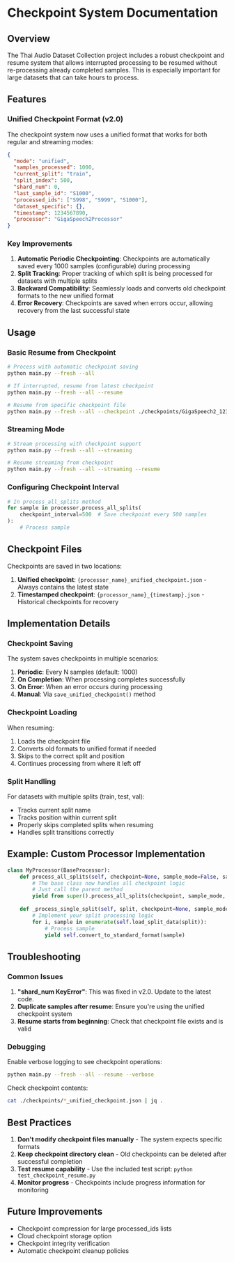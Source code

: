 # Checkpoint System Documentation

## Overview

The Thai Audio Dataset Collection project includes a robust checkpoint and resume system that allows interrupted processing to be resumed without re-processing already completed samples. This is especially important for large datasets that can take hours to process.

## Features

### Unified Checkpoint Format (v2.0)

The checkpoint system now uses a unified format that works for both regular and streaming modes:

```json
{
  "mode": "unified",
  "samples_processed": 1000,
  "current_split": "train",
  "split_index": 500,
  "shard_num": 0,
  "last_sample_id": "S1000",
  "processed_ids": ["S998", "S999", "S1000"],
  "dataset_specific": {},
  "timestamp": 1234567890,
  "processor": "GigaSpeech2Processor"
}
```

### Key Improvements

1. **Automatic Periodic Checkpointing**: Checkpoints are automatically saved every 1000 samples (configurable) during processing
2. **Split Tracking**: Proper tracking of which split is being processed for datasets with multiple splits
3. **Backward Compatibility**: Seamlessly loads and converts old checkpoint formats to the new unified format
4. **Error Recovery**: Checkpoints are saved when errors occur, allowing recovery from the last successful state

## Usage

### Basic Resume from Checkpoint

```bash
# Process with automatic checkpoint saving
python main.py --fresh --all

# If interrupted, resume from latest checkpoint
python main.py --fresh --all --resume

# Resume from specific checkpoint file
python main.py --fresh --all --checkpoint ./checkpoints/GigaSpeech2_1234567890.json
```

### Streaming Mode

```bash
# Stream processing with checkpoint support
python main.py --fresh --all --streaming

# Resume streaming from checkpoint
python main.py --fresh --all --streaming --resume
```

### Configuring Checkpoint Interval

```python
# In process_all_splits method
for sample in processor.process_all_splits(
    checkpoint_interval=500  # Save checkpoint every 500 samples
):
    # Process sample
```

## Checkpoint Files

Checkpoints are saved in two locations:

1. **Unified checkpoint**: `{processor_name}_unified_checkpoint.json` - Always contains the latest state
2. **Timestamped checkpoint**: `{processor_name}_{timestamp}.json` - Historical checkpoints for recovery

## Implementation Details

### Checkpoint Saving

The system saves checkpoints in multiple scenarios:

1. **Periodic**: Every N samples (default: 1000)
2. **On Completion**: When processing completes successfully
3. **On Error**: When an error occurs during processing
4. **Manual**: Via `save_unified_checkpoint()` method

### Checkpoint Loading

When resuming:

1. Loads the checkpoint file
2. Converts old formats to unified format if needed
3. Skips to the correct split and position
4. Continues processing from where it left off

### Split Handling

For datasets with multiple splits (train, test, val):

- Tracks current split name
- Tracks position within current split
- Properly skips completed splits when resuming
- Handles split transitions correctly

## Example: Custom Processor Implementation

```python
class MyProcessor(BaseProcessor):
    def process_all_splits(self, checkpoint=None, sample_mode=False, sample_size=5):
        # The base class now handles all checkpoint logic
        # Just call the parent method
        yield from super().process_all_splits(checkpoint, sample_mode, sample_size)
    
    def _process_single_split(self, split, checkpoint=None, sample_mode=False, sample_size=5):
        # Implement your split processing logic
        for i, sample in enumerate(self.load_split_data(split)):
            # Process sample
            yield self.convert_to_standard_format(sample)
```

## Troubleshooting

### Common Issues

1. **"shard_num KeyError"**: This was fixed in v2.0. Update to the latest code.
2. **Duplicate samples after resume**: Ensure you're using the unified checkpoint system
3. **Resume starts from beginning**: Check that checkpoint file exists and is valid

### Debugging

Enable verbose logging to see checkpoint operations:

```bash
python main.py --fresh --all --resume --verbose
```

Check checkpoint contents:

```bash
cat ./checkpoints/*_unified_checkpoint.json | jq .
```

## Best Practices

1. **Don't modify checkpoint files manually** - The system expects specific formats
2. **Keep checkpoint directory clean** - Old checkpoints can be deleted after successful completion
3. **Test resume capability** - Use the included test script: `python test_checkpoint_resume.py`
4. **Monitor progress** - Checkpoints include progress information for monitoring

## Future Improvements

- Checkpoint compression for large processed_ids lists
- Cloud checkpoint storage option
- Checkpoint integrity verification
- Automatic checkpoint cleanup policies